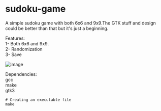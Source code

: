 # sudoku-game
A simple sudoku game with both 6x6 and 9x9.The GTK stuff and design could be better than that but it's just a beginning.

Features:<br>
1- Both 6x6 and 9x9.<br>
2- Randomization<br>
3- Save<br>

![image](https://github.com/abdalrahmanshaban0/sudoku-game/assets/126330281/6f58f5e7-553f-4569-ad9c-0ca6d60ead29)


Dependencies:<br>
gcc<br>
make<br>
gtk3<br>

```shell
# Creating an executable file
make
```

